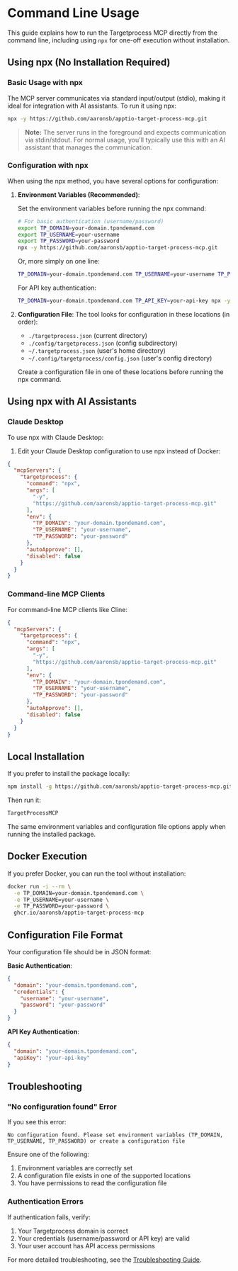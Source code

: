 # Command Line Usage

This guide explains how to run the Targetprocess MCP directly from the command line, including using `npx` for one-off execution without installation.

## Using npx (No Installation Required)

### Basic Usage with npx

The MCP server communicates via standard input/output (stdio), making it ideal for integration with AI assistants. To run it using npx:

```bash
npx -y https://github.com/aaronsb/apptio-target-process-mcp.git
```

> **Note:** The server runs in the foreground and expects communication via stdin/stdout. For normal usage, you'll typically use this with an AI assistant that manages the communication.

### Configuration with npx

When using the npx method, you have several options for configuration:

1. **Environment Variables (Recommended)**:

   Set the environment variables before running the npx command:

   ```bash
   # For basic authentication (username/password)
   export TP_DOMAIN=your-domain.tpondemand.com
   export TP_USERNAME=your-username
   export TP_PASSWORD=your-password
   npx -y https://github.com/aaronsb/apptio-target-process-mcp.git
   ```

   Or, more simply on one line:

   ```bash
   TP_DOMAIN=your-domain.tpondemand.com TP_USERNAME=your-username TP_PASSWORD=your-password npx -y https://github.com/aaronsb/apptio-target-process-mcp.git
   ```

   For API key authentication:
   ```bash
   TP_DOMAIN=your-domain.tpondemand.com TP_API_KEY=your-api-key npx -y https://github.com/aaronsb/apptio-target-process-mcp.git
   ```

2. **Configuration File**:
   The tool looks for configuration in these locations (in order):
   - `./targetprocess.json` (current directory)
   - `./config/targetprocess.json` (config subdirectory)
   - `~/.targetprocess.json` (user's home directory)
   - `~/.config/targetprocess/config.json` (user's config directory)

   Create a configuration file in one of these locations before running the npx command.

## Using npx with AI Assistants

### Claude Desktop

To use npx with Claude Desktop:

1. Edit your Claude Desktop configuration to use npx instead of Docker:

```json
{
  "mcpServers": {
    "targetprocess": {
      "command": "npx",
      "args": [
        "-y",
        "https://github.com/aaronsb/apptio-target-process-mcp.git"
      ],
      "env": {
        "TP_DOMAIN": "your-domain.tpondemand.com",
        "TP_USERNAME": "your-username",
        "TP_PASSWORD": "your-password"
      },
      "autoApprove": [],
      "disabled": false
    }
  }
}
```

### Command-line MCP Clients

For command-line MCP clients like Cline:

```json
{
  "mcpServers": {
    "targetprocess": {
      "command": "npx",
      "args": [
        "-y",
        "https://github.com/aaronsb/apptio-target-process-mcp.git"
      ],
      "env": {
        "TP_DOMAIN": "your-domain.tpondemand.com",
        "TP_USERNAME": "your-username",
        "TP_PASSWORD": "your-password"
      },
      "autoApprove": [],
      "disabled": false
    }
  }
}
```

## Local Installation

If you prefer to install the package locally:

```bash
npm install -g https://github.com/aaronsb/apptio-target-process-mcp.git
```

Then run it:

```bash
TargetProcessMCP
```

The same environment variables and configuration file options apply when running the installed package.

## Docker Execution

If you prefer Docker, you can run the tool without installation:

```bash
docker run -i --rm \
  -e TP_DOMAIN=your-domain.tpondemand.com \
  -e TP_USERNAME=your-username \
  -e TP_PASSWORD=your-password \
  ghcr.io/aaronsb/apptio-target-process-mcp
```

## Configuration File Format

Your configuration file should be in JSON format:

**Basic Authentication**:
```json
{
  "domain": "your-domain.tpondemand.com",
  "credentials": {
    "username": "your-username",
    "password": "your-password"
  }
}
```

**API Key Authentication**:
```json
{
  "domain": "your-domain.tpondemand.com",
  "apiKey": "your-api-key"
}
```

## Troubleshooting

### "No configuration found" Error

If you see this error:
```
No configuration found. Please set environment variables (TP_DOMAIN, TP_USERNAME, TP_PASSWORD) or create a configuration file
```

Ensure one of the following:
1. Environment variables are correctly set
2. A configuration file exists in one of the supported locations
3. You have permissions to read the configuration file

### Authentication Errors

If authentication fails, verify:
1. Your Targetprocess domain is correct
2. Your credentials (username/password or API key) are valid
3. Your user account has API access permissions

For more detailed troubleshooting, see the [Troubleshooting Guide](troubleshooting.md).